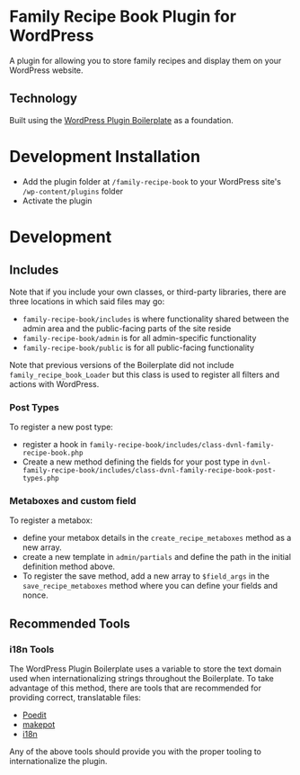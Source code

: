 # Family Recipe Book Plugin for WordPress

A plugin for allowing you to store family recipes and display them on your WordPress website.

## Technology

Built using the [WordPress Plugin Boilerplate](https://github.com/DevinVinson/WordPress-Plugin-Boilerplate) as a foundation.

# Development Installation
* Add the plugin folder at `/family-recipe-book` to your WordPress site's `/wp-content/plugins` folder
* Activate the plugin

# Development

## Includes

Note that if you include your own classes, or third-party libraries, there are three locations in which said files may go:

* `family-recipe-book/includes` is where functionality shared between the admin area and the public-facing parts of the site reside
* `family-recipe-book/admin` is for all admin-specific functionality
* `family-recipe-book/public` is for all public-facing functionality

Note that previous versions of the Boilerplate did not include `family_recipe_book_Loader` but this class is used to register all filters and actions with WordPress.

### Post Types
To register a new post type:
* register a hook in `family-recipe-book/includes/class-dvnl-family-recipe-book.php`
* Create a new method defining the fields for your post type in `dvnl-family-recipe-book/includes/class-dvnl-family-recipe-book-post-types.php`

### Metaboxes and custom field
To register a metabox:
* define your metabox details in the `create_recipe_metaboxes` method as a new array.
* create a new template in `admin/partials` and define the path in the initial definition method above.
* To register the save method, add a new array to `$field_args` in the `save_recipe_metaboxes` method where you can define your fields and nonce.

## Recommended Tools

### i18n Tools

The WordPress Plugin Boilerplate uses a variable to store the text domain used when internationalizing strings throughout the Boilerplate. To take advantage of this method, there are tools that are recommended for providing correct, translatable files:

* [Poedit](http://www.poedit.net/)
* [makepot](http://i18n.svn.wordpress.org/tools/trunk/)
* [i18n](https://github.com/grappler/i18n)

Any of the above tools should provide you with the proper tooling to internationalize the plugin.